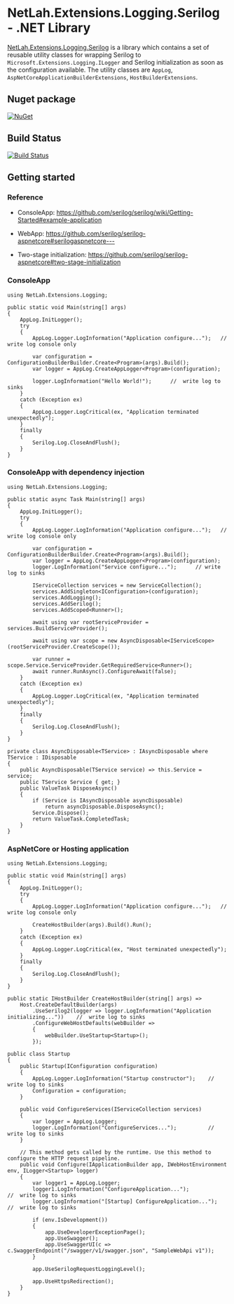 # NetLah.Extensions.Logging.Serilog - .NET Library

[NetLah.Extensions.Logging.Serilog](https://www.nuget.org/packages/NetLah.Extensions.Logging.Serilog/) is a library which contains a set of reusable utility classes for wrapping Serilog to `Microsoft.Extensions.Logging.ILogger` and Serilog initialization as soon as the configuration available. The utility classes are `AppLog`, `AspNetCoreApplicationBuilderExtensions`, `HostBuilderExtensions`.

## Nuget package

[![NuGet](https://img.shields.io/nuget/v/NetLah.Extensions.Logging.Serilog.svg?style=flat-square&label=nuget&colorB=00b200)](https://www.nuget.org/packages/NetLah.Extensions.Logging.Serilog/)

## Build Status

[![Build Status](https://img.shields.io/endpoint.svg?url=https%3A%2F%2Factions-badge.atrox.dev%2FNetLah%2Fserilog%2Fbadge%3Fref%3Dmain&style=flat)](https://actions-badge.atrox.dev/NetLah/serilog/goto?ref=main)

## Getting started

### Reference

- ConsoleApp: https://github.com/serilog/serilog/wiki/Getting-Started#example-application

- WebApp: https://github.com/serilog/serilog-aspnetcore#serilogaspnetcore---

- Two-stage initialization: https://github.com/serilog/serilog-aspnetcore#two-stage-initialization

### ConsoleApp

```
using NetLah.Extensions.Logging;

public static void Main(string[] args)
{
    AppLog.InitLogger();
    try
    {
        AppLog.Logger.LogInformation("Application configure...");   // write log console only

        var configuration = ConfigurationBuilderBuilder.Create<Program>(args).Build();
        var logger = AppLog.CreateAppLogger<Program>(configuration);

        logger.LogInformation("Hello World!");      //  write log to sinks
    }
    catch (Exception ex)
    {
        AppLog.Logger.LogCritical(ex, "Application terminated unexpectedly");
    }
    finally
    {
        Serilog.Log.CloseAndFlush();
    }
}
```

### ConsoleApp with dependency injection

```
using NetLah.Extensions.Logging;

public static async Task Main(string[] args)
{
    AppLog.InitLogger();
    try
    {
        AppLog.Logger.LogInformation("Application configure...");   // write log console only

        var configuration = ConfigurationBuilderBuilder.Create<Program>(args).Build();
        var logger = AppLog.CreateAppLogger<Program>(configuration);
        logger.LogInformation("Service configure...");      // write log to sinks

        IServiceCollection services = new ServiceCollection();
        services.AddSingleton<IConfiguration>(configuration);
        services.AddLogging();
        services.AddSerilog();
        services.AddScoped<Runner>();

        await using var rootServiceProvider = services.BuildServiceProvider();

        await using var scope = new AsyncDisposable<IServiceScope>(rootServiceProvider.CreateScope());

        var runner = scope.Service.ServiceProvider.GetRequiredService<Runner>();
        await runner.RunAsync().ConfigureAwait(false);
    }
    catch (Exception ex)
    {
        AppLog.Logger.LogCritical(ex, "Application terminated unexpectedly");
    }
    finally
    {
        Serilog.Log.CloseAndFlush();
    }
}

private class AsyncDisposable<TService> : IAsyncDisposable where TService : IDisposable
{
    public AsyncDisposable(TService service) => this.Service = service;
    public TService Service { get; }
    public ValueTask DisposeAsync()
    {
        if (Service is IAsyncDisposable asyncDisposable)
            return asyncDisposable.DisposeAsync();
        Service.Dispose();
        return ValueTask.CompletedTask;
    }
}
```

### AspNetCore or Hosting application

```
using NetLah.Extensions.Logging;

public static void Main(string[] args)
{
    AppLog.InitLogger();
    try
    {
        AppLog.Logger.LogInformation("Application configure...");   // write log console only

        CreateHostBuilder(args).Build().Run();
    }
    catch (Exception ex)
    {
        AppLog.Logger.LogCritical(ex, "Host terminated unexpectedly");
    }
    finally
    {
        Serilog.Log.CloseAndFlush();
    }
}

public static IHostBuilder CreateHostBuilder(string[] args) =>
    Host.CreateDefaultBuilder(args)
        .UseSerilog2(logger => logger.LogInformation("Application initializing..."))    //  write log to sinks
        .ConfigureWebHostDefaults(webBuilder =>
        {
            webBuilder.UseStartup<Startup>();
        });

public class Startup
{
    public Startup(IConfiguration configuration)
    {
        AppLog.Logger.LogInformation("Startup constructor");    //  write log to sinks
        Configuration = configuration;
    }

    public void ConfigureServices(IServiceCollection services)
    {
        var logger = AppLog.Logger;
        logger.LogInformation("ConfigureServices...");          //  write log to sinks
    }

    // This method gets called by the runtime. Use this method to configure the HTTP request pipeline.
    public void Configure(IApplicationBuilder app, IWebHostEnvironment env, ILogger<Startup> logger)
    {
        var logger1 = AppLog.Logger;
        logger1.LogInformation("ConfigureApplication...");              //  write log to sinks
        logger.LogInformation("[Startup] ConfigureApplication...");     //  write log to sinks

        if (env.IsDevelopment())
        {
            app.UseDeveloperExceptionPage();
            app.UseSwagger();
            app.UseSwaggerUI(c => c.SwaggerEndpoint("/swagger/v1/swagger.json", "SampleWebApi v1"));
        }

        app.UseSerilogRequestLoggingLevel();

        app.UseHttpsRedirection();
    }
}
```

